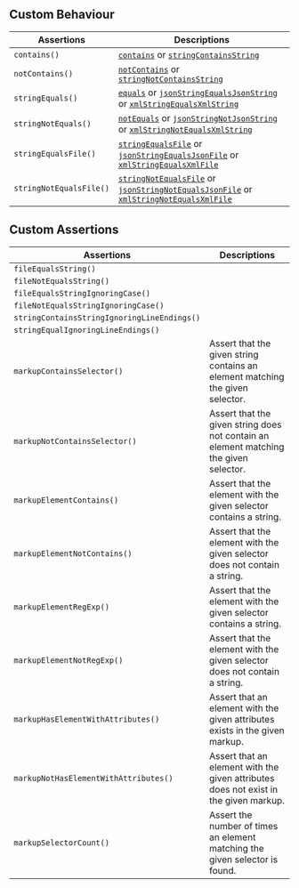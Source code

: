 ## Custom Behaviour

| Assertions              | Descriptions |
| ----------------------- | ------------ |
| `contains()`            | [`contains`][contains] or [`stringContainsString`][stringCS] |
| `notContains()`         | [`notContains`][contains] or [`stringNotContainsString`][stringCS] |
| `stringEquals()`        | [`equals`][equals] or [`jsonStringEqualsJsonString`][jsonSEJS] or [`xmlStringEqualsXmlString`][xmlSEXS] |
| `stringNotEquals()`     | [`notEquals`][equals] or [`jsonStringNotJsonString`][jsonSEJS] or [`xmlStringNotEqualsXmlString`][xmlSEXS] |
| `stringEqualsFile()`    | [`stringEqualsFile`][stringEF] or [`jsonStringEqualsJsonFile`][jsonSEJF] or [`xmlStringEqualsXmlFile`][xmlSEXF] |
| `stringNotEqualsFile()` | [`stringNotEqualsFile`][stringEF] or [`jsonStringNotEqualsJsonFile`][jsonSEJF] or [`xmlStringNotEqualsXmlFile`][xmlSEXF] |

[contains]: https://phpunit.readthedocs.io/en/stable/assertions.html#assertcontains
[stringCS]: https://phpunit.readthedocs.io/en/stable/assertions.html#assertstringcontainsstring
[equals]: https://phpunit.readthedocs.io/en/9.5/assertions.html#assertequals
[jsonSEJS]: https://phpunit.readthedocs.io/en/9.5/assertions.html#assertjsonstringequalsjsonstring
[xmlSEXS]: https://phpunit.readthedocs.io/en/9.5/assertions.html#assertxmlstringequalsxmlstring
[stringEF]: https://phpunit.readthedocs.io/en/stable/assertions.html#assertstringequalsfile
[jsonSEJF]: https://phpunit.readthedocs.io/en/stable/assertions.html#assertjsonstringequalsjsonfile
[xmlSEXF]: https://phpunit.readthedocs.io/en/stable/assertions.html#assertxmlstringequalsxmlfile

## Custom Assertions

| Assertions                                  | Descriptions |
| ------------------------------------------- | ------------ |
| `fileEqualsString()`                        ||
| `fileNotEqualsString()`                     ||
| `fileEqualsStringIgnoringCase()`            ||
| `fileNotEqualsStringIgnoringCase()`         ||
| `stringContainsStringIgnoringLineEndings()` ||
| `stringEqualIgnoringLineEndings()`          ||
| `markupContainsSelector()`                  | Assert that the given string contains an element matching the given selector. |
| `markupNotContainsSelector()`               | Assert that the given string does not contain an element matching the given selector. |
| `markupElementContains()`                   | Assert that the element with the given selector contains a string. |
| `markupElementNotContains()`                | Assert that the element with the given selector does not contain a string. |
| `markupElementRegExp()`                     | Assert that the element with the given selector contains a string. |
| `markupElementNotRegExp()`                  | Assert that the element with the given selector does not contain a string. |
| `markupHasElementWithAttributes()`          | Assert that an element with the given attributes exists in the given markup. |
| `markupNotHasElementWithAttributes()`       | Assert that an element with the given attributes does not exist in the given markup. |
| `markupSelectorCount()`                     | Assert the number of times an element matching the given selector is found. |
